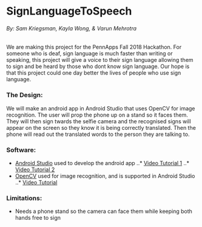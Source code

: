 # SignLanguageToSpeech
###### By: Sam Kriegsman, Kayla Wong, & Varun Mehrotra

We are making this project for the PennApps Fall 2018 Hackathon. For someone who is deaf, sign language is much faster than writing or speaking, this project will give a voice to their sign language allowing them to sign and be heard by those who dont know sign language. Our hope is that this project could one day better the lives of people who use sign language.

### The Design:
We will make an android app in Android Studio that uses OpenCV for image recognition. The user will prop the phone up on a stand so it faces them. They will then sign twards the selfie camera and the recognised signs will appear on the screen so they know it is being correctly translated. Then the phone will read out the translated words to the person they are talking to.

### Software:
- [Android Studio](https://developer.android.com/studio/) used to develop the android app
..* [Video Tutorial 1](https://www.youtube.com/watch?v=6iHGTS4-wWs&vl=en)
..* [Video Tutorial 2](https://www.youtube.com/watch?v=dFlPARW5IX8&list=PLp9HFLVct_ZvMa7IVdQyUUyh8t2re9apm)
- [OpenCV](https://opencv.org/platforms/android/) used for image recognition, and is supported in Android Studio
..* [Video Tutorial](https://www.youtube.com/playlist?list=PLF0BIlN2vd8uFaeuIn6OBnxfXMBXnGAI_)

### Limitations:
- Needs a phone stand so the camera can face them while keeping both hands free to sign
